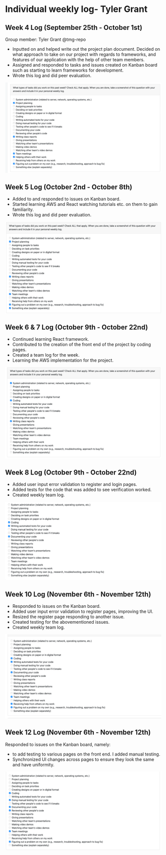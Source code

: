 # Individual weekly log- Tyler Grant

## Week 4 Log (September 25th - October 1st)

Group member: Tyler Grant @tmg-repo

* Inputted on and helped write out the project plan document. Decided on what approach to take on our project with regards to frameworks, and features of our application with the help of other team members.
* Assigned and responded to tasks and issues created on Kanban board such as starting to learn frameworks for development.
* Wrote this log and did peer evaluation.

![tasks](/docs/weekly%20logs/images/TylerWeek4Log.png)

## Week 5 Log (October 2nd - October 8th)

* Added to and responded to issues on Kanban board.
* Started learning AWS and React watching tutorials etc. on them to gain familiarity.
* Wrote this log and did peer evaluation.

![week 5 tasks](/docs/weekly%20logs/images/Tyler_Week5.png)

## Week 6 & 7 Log (October 9th - October 22nd)

* Continued learning React framework.
* Contributed to the creation of the front end of the project by coding pages.
* Created a team log for the week.
* Learning the AWS implementation for the project.

![week 6&7 tasks](/docs/weekly%20logs/images/week67Tyler.png)


## Week 8 Log (October 9th - October 22nd)

* Added user input error validation to register and login pages.
* Added tests for the code that was added to see verification worked.
* Created weekly team log.

![week 8 tasks](/docs/weekly%20logs/images/week8_ind.png)

## Week 10 Log (November 6th - November 12th)

* Responded to issues on the Kanban board.
* Added user input error validation to register pages, improving the UI.
* Resized the register page responding to another issue.
* Created testing for the abovementioned issues.
* Created weekly team log.

![week 10 tasks](/docs/weekly%20logs/images/tyler_ssht.png)


## Week 12 Log (November 6th - November 12th)

Responded to issues on the Kanban board, namely:
* to add testing to various pages on the front end. I added manual testing.
* Synchronized UI changes across pages to ensure they look the same and have uniformity.

![week 12 tasks](/docs/weekly%20logs/images/week12_t.png)